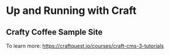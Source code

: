 # Up and Running with Craft
## Crafty Coffee Sample Site

To learn more: https://craftquest.io/courses/craft-cms-3-tutorials